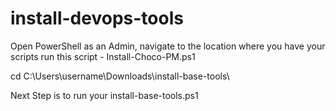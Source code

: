 # install-devops-tools



Open PowerShell as an Admin, navigate to the location where you have your scripts run this script - Install-Choco-PM.ps1 

cd C:\Users\username\Downloads\install-base-tools\

Next Step is to run your install-base-tools.ps1 
